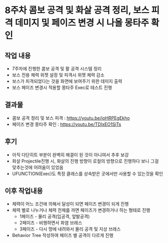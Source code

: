 # 8주차 콤보 공격 및 화살 공격 정리, 보스 피격 데미지 및 페이즈 변경 시 나올 몽타주 확인

## 작업 내용
+ 7주차에 진행한 콤보 공격 및 활 공격 시스템 정리
+ 보스 전용 체력 위젯 설정 및 피격시 위젯 체력 감소
+ 보스가 피격되었다는 것을 화면에 보여주기 위한 데미지 출력
+ 보스 페이즈 변경시 적용할 몽타주 Exec로 테스트 진행

## 결과물
+ 콤보 공격 정리 및 보스 피격 : https://youtu.be/joHRPEgEkho
+ 페이즈 변경 몽타주 확인 : https://youtu.be/TDIxEO1SiTs

## 후기
+ 아직 다단히트 부분이 완벽히 해결이 된 것이 아니여서 추후 보강
+ 화살 Projectile진행 시, 화살의 진행 방향이 로컬의 방향으로 진행하다 보니 그걸 맞추는것에 어려움이 있었음
+ UFUNCTION(Exec)도 특정 클래스를 상속받은 곳에서만 사용할 수 있는것을 확인
   
## 이후 작업내용
+ 체력이 어느 조건에 의해서 달성이 되면 페이즈 변경이 되게 진행
+ 체력 별로 나누거나 체력 전체를 까면 페이즈가 변경하거나 하는 형태로 진행
   + 1페이즈 - 물리 공격(입공격, 앞발공격)
   + 2페이즈 - 비행하면서 화염 브레스
   + 3페이즈 - 다시 땅에 내려와서 물리 공격 및 지상 브레스
+ Behavior Tree 작성하여 페이즈 별 공격이 다르게 진행
  
